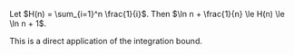 Let $H(n) = \sum_{i=1}^n \frac{1}{i}$.
Then $\ln n + \frac{1}{n} \le H(n) \le \ln n + 1$.

This is a direct application of the integration bound.
